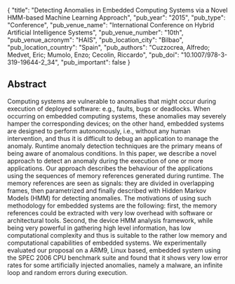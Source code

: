 {
  "title": "Detecting Anomalies in Embedded Computing Systems via a Novel HMM-based Machine Learning Approach",
  "pub_year": "2015",
  "pub_type": "Conference",
  "pub_venue_name": "International Conference on Hybrid Artificial Intelligence Systems",
  "pub_venue_number": "10th",
  "pub_venue_acronym": "HAIS",
  "pub_location_city": "Bilbao",
  "pub_location_country": "Spain",
  "pub_authors": "Cuzzocrea, Alfredo; Medvet, Eric; Mumolo, Enzo; Cecolin, Riccardo",
  "pub_doi": "10.1007/978-3-319-19644-2_34",
  "pub_important": false
}

## Abstract
Computing systems are vulnerable to anomalies that might occur during execution of deployed software: e.g., faults, bugs or deadlocks. When occurring on embedded computing systems, these anomalies may severely hamper the corresponding devices; on the other hand, embedded systems are designed to perform autonomously, i.e., without any human intervention, and thus it is difficult to debug an application to manage the anomaly. Runtime anomaly detection techniques are the primary means of being aware of anomalous conditions. In this paper, we describe a novel approach to detect an anomaly during the execution of one or more applications. Our approach describes the behaviour of the applications using the sequences of memory references generated during runtime. The memory references are seen as signals: they are divided in overlapping frames, then parametrized and finally described with Hidden Markov Models (HMM) for detecting anomalies. The motivations of using such methodology for embedded systems are the following: first, the memory references could be extracted with very low overhead with software or architectural tools. Second, the device HMM analysis framework, while being very powerful in gathering high level information, has low computational complexity and thus is suitable to the rather low  memory and computational capabilities of embedded systems. We experimentally evaluated our proposal on a ARM9, Linux based, embedded system using the SPEC 2006 CPU benchmark suite and found that it shows very low error rates for some artificially injected anomalies, namely a malware, an infinite loop and random errors during execution.
